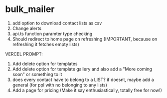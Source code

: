 # bulk_mailer

1. add option to download contact lists as csv
2. Change alerts
3. api.ts function paramter type checking
4. Should redirect to home page on refreshing (IMPORTANT, because on refreshing it fetches empty lists)



VERCEL PROMPT:
1. Add delete option for templates
2. Add delete option for template gallery and also add a "More coming soon" or something to it
3. does every contact have to belong to a LIST? if doesnt, maybe add a general (for ppl with no belonging to any lists)
4. Add a page for pricing (Make it say enthusiastically, totally free for now!)
